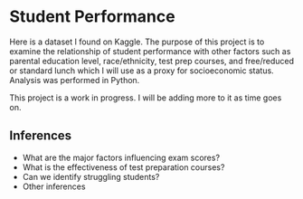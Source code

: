 # Student Performance
Here is a dataset I found on Kaggle. The purpose of this project is to examine the relationship of student performance with other factors such as parental education level, race/ethnicity, test prep courses, and free/reduced or standard lunch which I will use as a proxy for socioeconomic status. Analysis was performed in Python.

This project is a work in progress. I will be adding more to it as time goes on.

## Inferences
- What are the major factors influencing exam scores?
- What is the effectiveness of test preparation courses?
- Can we identify struggling students?
- Other inferences
